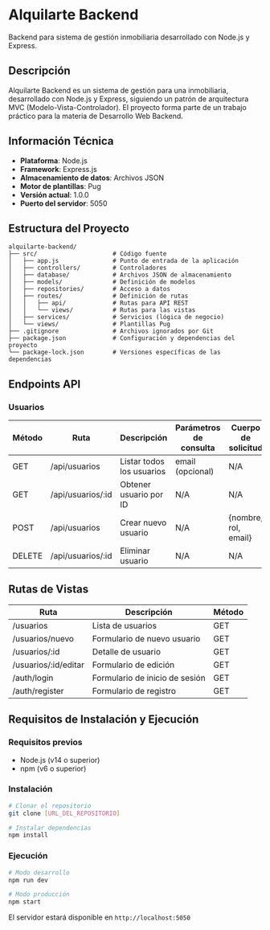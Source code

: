 # Alquilarte Backend

Backend para sistema de gestión inmobiliaria desarrollado con Node.js y Express.

## Descripción

Alquilarte Backend es un sistema de gestión para una inmobiliaria, desarrollado con Node.js y Express, siguiendo un patrón de arquitectura MVC (Modelo-Vista-Controlador). El proyecto forma parte de un trabajo práctico para la materia de Desarrollo Web Backend.

## Información Técnica

- **Plataforma**: Node.js
- **Framework**: Express.js
- **Almacenamiento de datos**: Archivos JSON
- **Motor de plantillas**: Pug
- **Versión actual**: 1.0.0
- **Puerto del servidor**: 5050

## Estructura del Proyecto

```
alquilarte-backend/
├── src/                     # Código fuente
│   ├── app.js               # Punto de entrada de la aplicación
│   ├── controllers/         # Controladores
│   ├── database/            # Archivos JSON de almacenamiento
│   ├── models/              # Definición de modelos
│   ├── repositories/        # Acceso a datos
│   ├── routes/              # Definición de rutas
│   │   ├── api/             # Rutas para API REST
│   │   └── views/           # Rutas para las vistas
│   ├── services/            # Servicios (lógica de negocio)
│   └── views/               # Plantillas Pug
├── .gitignore               # Archivos ignorados por Git
├── package.json             # Configuración y dependencias del proyecto
└── package-lock.json        # Versiones específicas de las dependencias
```
## Endpoints API

### Usuarios

| Método | Ruta               | Descripción                 | Parámetros de consulta    | Cuerpo de solicitud         | Códigos de respuesta |
|--------|--------------------|-----------------------------|---------------------------|------------------------------|----------------------|
| GET    | /api/usuarios      | Listar todos los usuarios   | email (opcional)          | N/A                          | 200, 404             |
| GET    | /api/usuarios/:id  | Obtener usuario por ID      | N/A                       | N/A                          | 200, 404             |
| POST   | /api/usuarios      | Crear nuevo usuario         | N/A                       | {nombre, rol, email}         | 201, 400             |
| DELETE | /api/usuarios/:id  | Eliminar usuario            | N/A                       | N/A                          | 200, 404, 400        |

## Rutas de Vistas

| Ruta                   | Descripción                     | Método |
|------------------------|----------------------------------|--------|
| /usuarios              | Lista de usuarios               | GET    |
| /usuarios/nuevo        | Formulario de nuevo usuario     | GET    |
| /usuarios/:id          | Detalle de usuario              | GET    |
| /usuarios/:id/editar   | Formulario de edición           | GET    |
| /auth/login            | Formulario de inicio de sesión  | GET    |
| /auth/register         | Formulario de registro          | GET    |

## Requisitos de Instalación y Ejecución

### Requisitos previos
- Node.js (v14 o superior)
- npm (v6 o superior)

### Instalación
```bash
# Clonar el repositorio
git clone [URL_DEL_REPOSITORIO]

# Instalar dependencias
npm install
```

### Ejecución
```bash
# Modo desarrollo
npm run dev

# Modo producción
npm start
```

El servidor estará disponible en `http://localhost:5050`
